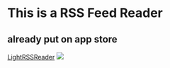# This is a RSS Feed Reader
## already put on app store
[LightRSSReader](http://appsites.io/s/1469001003166)
[![](http://ww1.sinaimg.cn/mw690/636f8453gw1f5zicx3sb3j20e80e8756.jpg)](https://itunes.apple.com/cn/app/lightrssreader/id1135144761?mt=8)

